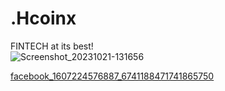 # .Hcoinx
FINTECH at its best!    
![Screenshot_20231021-131656](https://github.com/https-www-hcoinx-org/.hcoinx/assets/6007270/6ec29f3e-c68b-4561-b4a6-c16766d5922a)

[facebook_1607224576887_6741188471741865750](https://github.com/https-www-hcoinx-org/.hcoinx/assets/6007270/30b5b08f-72ba-4370-b497-7116433ae9e6)

